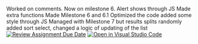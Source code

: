 Worked on comments. Now on milestone 6. 
Alert shows through JS
Made extra functions
Made Milestone 6 and 6.1 
Optimized the code added some style through JS
Managed with Milestone 7 but results splits randomly
added sort select, changed a logic of updating of the list
[![Review Assignment Due Date](https://classroom.github.com/assets/deadline-readme-button-24ddc0f5d75046c5622901739e7c5dd533143b0c8e959d652212380cedb1ea36.svg)](https://classroom.github.com/a/evz-d76K)
[![Open in Visual Studio Code](https://classroom.github.com/assets/open-in-vscode-718a45dd9cf7e7f842a935f5ebbe5719a5e09af4491e668f4dbf3b35d5cca122.svg)](https://classroom.github.com/online_ide?assignment_repo_id=11590157&assignment_repo_type=AssignmentRepo)
